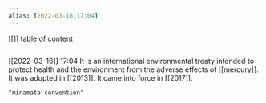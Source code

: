 ```yaml
---
alias: [2022-03-16,17:04]
---
```

[[]]
table of content
```toc
```

[[2022-03-16]] 17:04
It is an international environmental treaty intended to protect health and the environment from the adverse effects of [[mercury]].
It was adopted in [[2013]].
It came into force in [[2017]].
```query
"minamata convention"
```